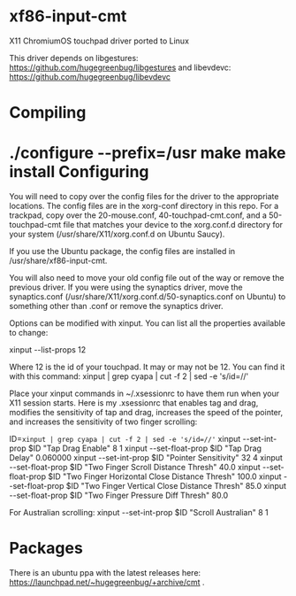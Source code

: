 xf86-input-cmt
==============

X11 ChromiumOS touchpad driver ported to Linux

This driver depends on libgestures: https://github.com/hugegreenbug/libgestures and libevdevc: https://github.com/hugegreenbug/libevdevc

Compiling
==============
./configure --prefix=/usr
make
make install 
Configuring
=============
You will need to copy over the config files for the driver to the appropriate locations.  The config files are in the xorg-conf directory in this repo.  For a trackpad, copy over the 20-mouse.conf, 40-touchpad-cmt.conf, and a 50-touchpad-cmt file that matches your device to the xorg.conf.d directory for your system (/usr/share/X11/xorg.conf.d on Ubuntu Saucy).

If you use the Ubuntu package, the config files are installed in /usr/share/xf86-input-cmt.

You will also need to move your old config file out of the way or remove the previous driver.  If you were using the synaptics driver, move the synaptics.conf (/usr/share/X11/xorg.conf.d/50-synaptics.conf on Ubuntu) to something other than .conf or remove the synaptics driver.

Options can be modified with xinput.  You can list all the properties available to change:

xinput --list-props 12

Where 12 is the id of your touchpad. It may or may not be 12.  You can find it with this command:
xinput | grep cyapa | cut -f 2 | sed -e 's/id=//'

Place your xinput commands in ~/.xsessionrc to have them run when your X11 session starts. Here is my .xsessionrc that enables tag and drag, modifies the sensitivity of tap and drag, increases the speed of the pointer, and increases the sensitivity of two finger scrolling:

ID=`xinput | grep cyapa | cut -f 2 | sed -e 's/id=//'`
xinput --set-int-prop $ID "Tap Drag Enable" 8 1
xinput --set-float-prop $ID "Tap Drag Delay" 0.060000
xinput --set-int-prop $ID "Pointer Sensitivity" 32 4
xinput --set-float-prop $ID "Two Finger Scroll Distance Thresh" 40.0
xinput --set-float-prop $ID "Two Finger Horizontal Close Distance Thresh" 100.0
xinput --set-float-prop $ID "Two Finger Vertical Close Distance Thresh" 85.0
xinput --set-float-prop $ID "Two Finger Pressure Diff Thresh" 80.0

For Australian scrolling:
xinput --set-int-prop $ID "Scroll Australian" 8 1

Packages
============
There is an ubuntu ppa with the latest releases here: https://launchpad.net/~hugegreenbug/+archive/cmt .
